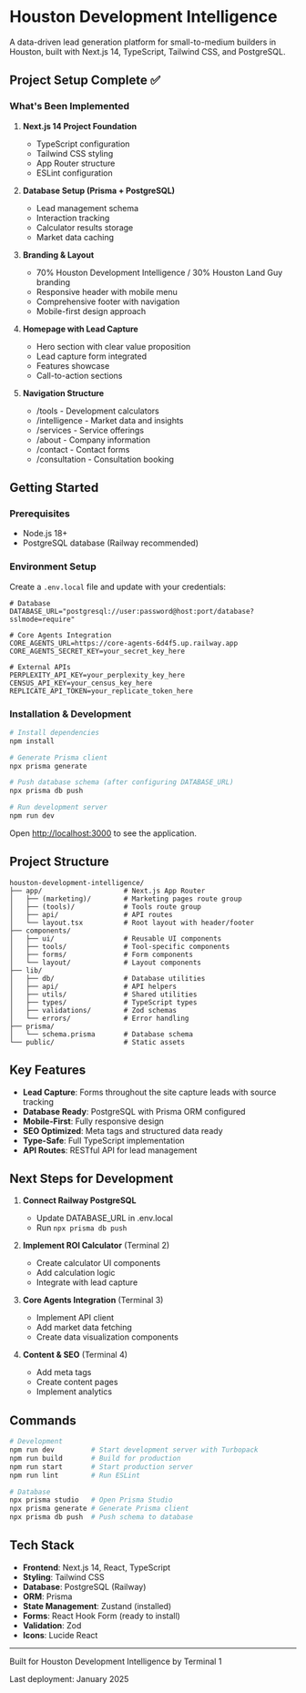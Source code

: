 # Houston Development Intelligence

A data-driven lead generation platform for small-to-medium builders in Houston, built with Next.js 14, TypeScript, Tailwind CSS, and PostgreSQL.

## Project Setup Complete ✅

### What's Been Implemented

1. **Next.js 14 Project Foundation**
   - TypeScript configuration
   - Tailwind CSS styling
   - App Router structure
   - ESLint configuration

2. **Database Setup (Prisma + PostgreSQL)**
   - Lead management schema
   - Interaction tracking
   - Calculator results storage
   - Market data caching

3. **Branding & Layout**
   - 70% Houston Development Intelligence / 30% Houston Land Guy branding
   - Responsive header with mobile menu
   - Comprehensive footer with navigation
   - Mobile-first design approach

4. **Homepage with Lead Capture**
   - Hero section with clear value proposition
   - Lead capture form integrated
   - Features showcase
   - Call-to-action sections

5. **Navigation Structure**
   - /tools - Development calculators
   - /intelligence - Market data and insights
   - /services - Service offerings
   - /about - Company information
   - /contact - Contact forms
   - /consultation - Consultation booking

## Getting Started

### Prerequisites
- Node.js 18+
- PostgreSQL database (Railway recommended)

### Environment Setup

Create a `.env.local` file and update with your credentials:

```env
# Database
DATABASE_URL="postgresql://user:password@host:port/database?sslmode=require"

# Core Agents Integration
CORE_AGENTS_URL=https://core-agents-6d4f5.up.railway.app
CORE_AGENTS_SECRET_KEY=your_secret_key_here

# External APIs
PERPLEXITY_API_KEY=your_perplexity_key_here
CENSUS_API_KEY=your_census_key_here
REPLICATE_API_TOKEN=your_replicate_token_here
```

### Installation & Development

```bash
# Install dependencies
npm install

# Generate Prisma client
npx prisma generate

# Push database schema (after configuring DATABASE_URL)
npx prisma db push

# Run development server
npm run dev
```

Open [http://localhost:3000](http://localhost:3000) to see the application.

## Project Structure

```
houston-development-intelligence/
├── app/                    # Next.js App Router
│   ├── (marketing)/        # Marketing pages route group
│   ├── (tools)/            # Tools route group
│   ├── api/                # API routes
│   └── layout.tsx          # Root layout with header/footer
├── components/
│   ├── ui/                 # Reusable UI components
│   ├── tools/              # Tool-specific components
│   ├── forms/              # Form components
│   └── layout/             # Layout components
├── lib/
│   ├── db/                 # Database utilities
│   ├── api/                # API helpers
│   ├── utils/              # Shared utilities
│   ├── types/              # TypeScript types
│   ├── validations/        # Zod schemas
│   └── errors/             # Error handling
├── prisma/
│   └── schema.prisma       # Database schema
└── public/                 # Static assets
```

## Key Features

- **Lead Capture**: Forms throughout the site capture leads with source tracking
- **Database Ready**: PostgreSQL with Prisma ORM configured
- **Mobile-First**: Fully responsive design
- **SEO Optimized**: Meta tags and structured data ready
- **Type-Safe**: Full TypeScript implementation
- **API Routes**: RESTful API for lead management

## Next Steps for Development

1. **Connect Railway PostgreSQL**
   - Update DATABASE_URL in .env.local
   - Run `npx prisma db push`

2. **Implement ROI Calculator** (Terminal 2)
   - Create calculator UI components
   - Add calculation logic
   - Integrate with lead capture

3. **Core Agents Integration** (Terminal 3)
   - Implement API client
   - Add market data fetching
   - Create data visualization components

4. **Content & SEO** (Terminal 4)
   - Add meta tags
   - Create content pages
   - Implement analytics

## Commands

```bash
# Development
npm run dev         # Start development server with Turbopack
npm run build       # Build for production
npm run start       # Start production server
npm run lint        # Run ESLint

# Database
npx prisma studio   # Open Prisma Studio
npx prisma generate # Generate Prisma client
npx prisma db push  # Push schema to database
```

## Tech Stack

- **Frontend**: Next.js 14, React, TypeScript
- **Styling**: Tailwind CSS
- **Database**: PostgreSQL (Railway)
- **ORM**: Prisma
- **State Management**: Zustand (installed)
- **Forms**: React Hook Form (ready to install)
- **Validation**: Zod
- **Icons**: Lucide React

---

Built for Houston Development Intelligence by Terminal 1

Last deployment: January 2025
